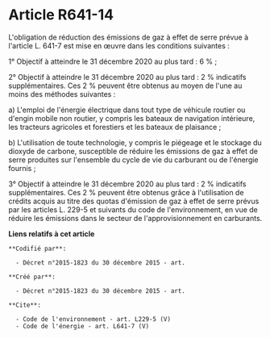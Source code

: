 # Article R641-14

L'obligation de réduction des émissions de gaz à effet de serre prévue à l'article L. 641-7 est mise en œuvre dans les
conditions suivantes : 

1° Objectif à atteindre le 31 décembre 2020 au plus tard : 6 % ; 

2° Objectif à atteindre le 31 décembre 2020 au plus tard : 2 % indicatifs supplémentaires. Ces 2 % peuvent être obtenus au
moyen de l'une au moins des méthodes suivantes : 

a) L'emploi de l'énergie électrique dans tout type de véhicule routier ou d'engin mobile non routier, y compris les bateaux
de navigation intérieure, les tracteurs agricoles et forestiers et les bateaux de plaisance ; 

b) L'utilisation de toute technologie, y compris le piégeage et le stockage du dioxyde de carbone, susceptible de réduire les
émissions de gaz à effet de serre produites sur l'ensemble du cycle de vie du carburant ou de l'énergie fournis ;

3° Objectif à atteindre le 31 décembre 2020 au plus tard : 2 % indicatifs supplémentaires. Ces 2 % peuvent être obtenus grâce
à l'utilisation de crédits acquis au titre des quotas d'émission de gaz à effet de serre prévus par les articles L. 229-5 et
suivants du code de l'environnement, en vue de réduire les émissions dans le secteur de l'approvisionnement en carburants.

**Liens relatifs à cet article**

	**Codifié par**:

	  - Décret n°2015-1823 du 30 décembre 2015 - art.

	**Créé par**:

	  - Décret n°2015-1823 du 30 décembre 2015 - art.

	**Cite**:

	  - Code de l'environnement - art. L229-5 (V)
	  - Code de l'énergie - art. L641-7 (V)
